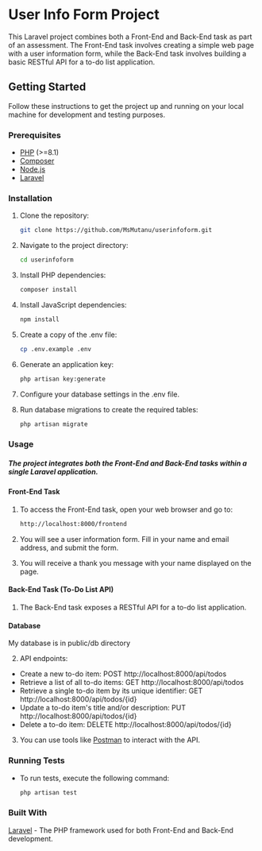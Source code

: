 # User Info Form Project

This Laravel project combines both a Front-End and Back-End task as part of an assessment. The Front-End task involves creating a simple web page with a user information form, while the Back-End task involves building a basic RESTful API for a to-do list application.

## Getting Started

Follow these instructions to get the project up and running on your local machine for development and testing purposes.

### Prerequisites

- [PHP](https://www.php.net/) (>=8.1)
- [Composer](https://getcomposer.org/)
- [Node.js](https://nodejs.org/)
- [Laravel](https://laravel.com/docs/8.x/installation)

### Installation

1. Clone the repository:

   ```bash
   git clone https://github.com/MsMutanu/userinfoform.git

2. Navigate to the project directory:

   ```bash
   cd userinfoform

3. Install PHP dependencies:

   ```bash
   composer install

4. Install JavaScript dependencies:

   ```bash
   npm install

5. Create a copy of the .env file:

   ```bash
   cp .env.example .env

6. Generate an application key:

   ```bash
   php artisan key:generate

7. Configure your database settings in the .env file.

8. Run database migrations to create the required tables:

   ```bash
   php artisan migrate


### Usage

##### The project integrates both the Front-End and Back-End tasks within a single Laravel application.

#### Front-End Task
1. To access the Front-End task, open your web browser and go to:

   ```bash
   http://localhost:8000/frontend

2. You will see a user information form. Fill in your name and email address, and submit the form.

3. You will receive a thank you message with your name displayed on the page.

#### Back-End Task (To-Do List API)
1. The Back-End task exposes a RESTful API for a to-do list application.

#### Database
My database is in public/db directory

2. API endpoints:

- Create a new to-do item: POST http://localhost:8000/api/todos
- Retrieve a list of all to-do items: GET http://localhost:8000/api/todos
- Retrieve a single to-do item by its unique identifier: GET http://localhost:8000/api/todos/{id}
- Update a to-do item's title and/or description: PUT http://localhost:8000/api/todos/{id}
- Delete a to-do item: DELETE http://localhost:8000/api/todos/{id}

3. You can use tools like [Postman](https://www.postman.com/) to interact with the API.

### Running Tests

- To run tests, execute the following command:

  ```bash
  php artisan test

### Built With

[Laravel](https://laravel.com/) - The PHP framework used for both Front-End and Back-End development.

